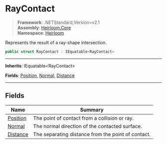 # RayContact

> **Framework**: .NETStandard,Version=v2.1  
> **Assembly**: [Heirloom.Core][0]  
> **Namespace**: [Heirloom][0]  

Represents the result of a ray-shape intersection.

```cs
public struct RayContact : IEquatable<RayContact>
```

--------------------------------------------------------------------------------

**Inherits**: IEquatable\<RayContact>

**Fields**: [Position][1], [Normal][2], [Distance][3]

--------------------------------------------------------------------------------

## Fields

| Name          | Summary                                            |
|---------------|----------------------------------------------------|
| [Position][1] | The point of contact from a collision or ray.      |
| [Normal][2]   | The normal direction of the contacted surface.     |
| [Distance][3] | The separating distance from the point of contact. |

[0]: ../Heirloom.Core.md
[1]: Heirloom.RayContact.Position.md
[2]: Heirloom.RayContact.Normal.md
[3]: Heirloom.RayContact.Distance.md
